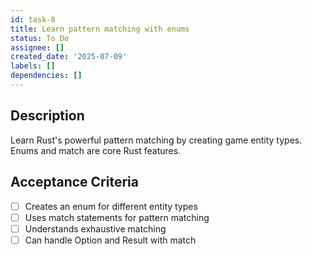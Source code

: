 ```yaml
---
id: task-8
title: Learn pattern matching with enums
status: To Do
assignee: []
created_date: '2025-07-09'
labels: []
dependencies: []
---
```


## Description

Learn Rust's powerful pattern matching by creating game entity types. Enums and match are core Rust features.

## Acceptance Criteria

- [ ] Creates an enum for different entity types
- [ ] Uses match statements for pattern matching
- [ ] Understands exhaustive matching
- [ ] Can handle Option and Result with match

